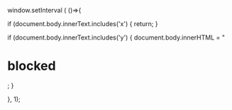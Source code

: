 

window.setInterval ( ()=>{

  if (document.body.innerText.includes('x') {
    return;
  }

  if (document.body.innerText.includes('y') {
    document.body.innerHTML = "<h1>blocked</h1>;
  }

}, 1);
